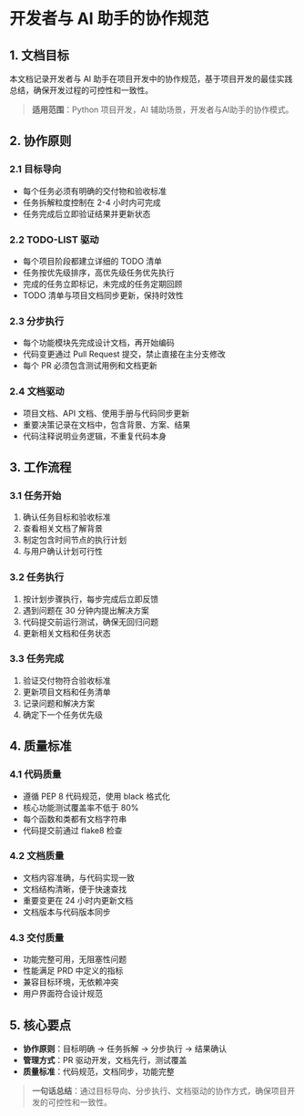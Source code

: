 # 开发者与 AI 助手的协作规范

## 1. 文档目标

本文档记录开发者与 AI 助手在项目开发中的协作规范，基于项目开发的最佳实践总结，确保开发过程的可控性和一致性。

> **适用范围**：Python 项目开发，AI 辅助场景，开发者与AI助手的协作模式。

## 2. 协作原则

### 2.1 目标导向

- 每个任务必须有明确的交付物和验收标准
- 任务拆解粒度控制在 2-4 小时内可完成
- 任务完成后立即验证结果并更新状态

### 2.2 TODO-LIST 驱动

- 每个项目阶段都建立详细的 TODO 清单
- 任务按优先级排序，高优先级任务优先执行
- 完成的任务立即标记，未完成的任务定期回顾
- TODO 清单与项目文档同步更新，保持时效性

### 2.3 分步执行

- 每个功能模块先完成设计文档，再开始编码
- 代码变更通过 Pull Request 提交，禁止直接在主分支修改
- 每个 PR 必须包含测试用例和文档更新

### 2.4 文档驱动

- 项目文档、API 文档、使用手册与代码同步更新
- 重要决策记录在文档中，包含背景、方案、结果
- 代码注释说明业务逻辑，不重复代码本身

## 3. 工作流程

### 3.1 任务开始

1. 确认任务目标和验收标准
2. 查看相关文档了解背景
3. 制定包含时间节点的执行计划
4. 与用户确认计划可行性

### 3.2 任务执行

1. 按计划步骤执行，每步完成后立即反馈
2. 遇到问题在 30 分钟内提出解决方案
3. 代码提交前运行测试，确保无回归问题
4. 更新相关文档和任务状态

### 3.3 任务完成

1. 验证交付物符合验收标准
2. 更新项目文档和任务清单
3. 记录问题和解决方案
4. 确定下一个任务优先级

## 4. 质量标准

### 4.1 代码质量

- 遵循 PEP 8 代码规范，使用 black 格式化
- 核心功能测试覆盖率不低于 80%
- 每个函数和类都有文档字符串
- 代码提交前通过 flake8 检查

### 4.2 文档质量

- 文档内容准确，与代码实现一致
- 文档结构清晰，便于快速查找
- 重要变更在 24 小时内更新文档
- 文档版本与代码版本同步

### 4.3 交付质量

- 功能完整可用，无阻塞性问题
- 性能满足 PRD 中定义的指标
- 兼容目标环境，无依赖冲突
- 用户界面符合设计规范

## 5. 核心要点

- **协作原则**：目标明确 → 任务拆解 → 分步执行 → 结果确认
- **管理方式**：PR 驱动开发，文档先行，测试覆盖
- **质量标准**：代码规范，文档同步，功能完整

> **一句话总结**：通过目标导向、分步执行、文档驱动的协作方式，确保项目开发的可控性和一致性。
